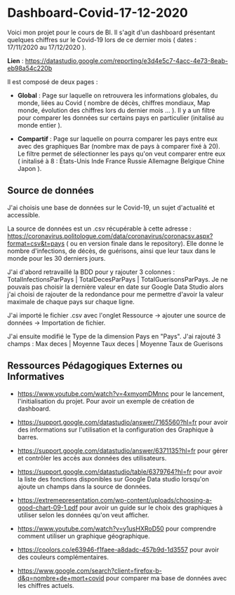 # Dashboard-Covid-17-12-2020

Voici mon projet pour le cours de BI. 
Il s'agit d'un dashboard présentant quelques chiffres sur le Covid-19 lors de ce dernier mois ( dates : 17/11/2020 au 17/12/2020 ).

**Lien** : https://datastudio.google.com/reporting/e3d4e5c7-4acc-4e73-8eab-eb98a54c220b

Il est composé de deux pages : 

* **Global** : Page sur laquelle on retrouvera les informations globales, du monde, liées au Covid ( nombre de décès, chiffres mondiaux, Map monde, évolution des chiffres lors du dernier mois ... ). Il y a un filtre pour comparer les données sur certains pays en particulier (initalisé au monde entier ).

* **Compartif** : Page sur laquelle on pourra comparer les pays entre eux avec des graphiques Bar (nombre max de pays à comparer fixé à 20). Le filtre permet de sélectionner les pays qu'on veut comparer entre eux ( initalisé à 8 : États-Unis Inde France Russie Allemagne Belgique Chine Japon ).

## Source de données

J'ai choisis une base de données sur le Covid-19, un sujet d'actualité et accessible. 

La source de données est un .csv récupérable à cette adresse : https://coronavirus.politologue.com/data/coronavirus/coronacsv.aspx?format=csv&t=pays ( ou en version finale dans le repository).
Elle donne le nombre d'infections, de décès, de guérisons, ainsi que leur taux dans le monde pour les 30 derniers jours.

J'ai d'abord retravaillé la BDD pour y rajouter 3 colonnes : TotalInfectionsParPays	| TotalDecesParPays |	TotalGuerisonsParPays. 
Je ne pouvais pas choisir la dernière valeur en date sur Google Data Studio alors j'ai choisi de rajouter de la redondance pour me permettre d'avoir la valeur maximale de chaque pays sur chaque ligne.

J'ai importé le fichier .csv avec l'onglet Ressource -> ajouter une source de données -> Importation de fichier.

J'ai ensuite modifié le Type de la dimension Pays en "Pays".
J'ai rajouté 3 champs : Max deces | Moyenne Taux deces | Moyenne Taux de Guerisons 

## Ressources Pédagogiques Externes ou Informatives

* https://www.youtube.com/watch?v=4xmyomDMnnc pour le lancement, l'initialisation du projet. Pour avoir un exemple de création de dashboard.

* https://support.google.com/datastudio/answer/7165560?hl=fr pour avoir des informations sur l'utilisation et la configuration des Graphique à barres.

* https://support.google.com/datastudio/answer/6371135?hl=fr pour gérer et contrôler les accès aux données des utilisateurs.

* https://support.google.com/datastudio/table/6379764?hl=fr pour avoir la liste des fonctions disponibles sur Google Data studio lorsqu'on ajoute un champs dans la source de données.

* https://extremepresentation.com/wp-content/uploads/choosing-a-good-chart-09-1.pdf pour avoir un guide sur le choix des graphiques à utiliser selon les données qu'on veut afficher.

* https://www.youtube.com/watch?v=y1usHXRoD50 pour comprendre comment utiliser un graphique géographique.

* https://coolors.co/e63946-f1faee-a8dadc-457b9d-1d3557 pour avoir des couleurs complémentaires.

* https://www.google.com/search?client=firefox-b-d&q=nombre+de+mort+covid pour comparer ma base de données avec les chiffres actuels. 






